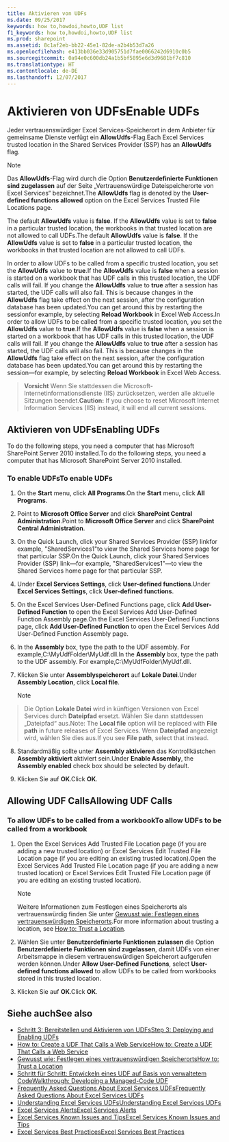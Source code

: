 ```yaml
---
title: Aktivieren von UDFs
ms.date: 09/25/2017
keywords: how to,howdoi,howto,UDF list
f1_keywords: how to,howdoi,howto,UDF list
ms.prod: sharepoint
ms.assetid: 8c1af2eb-bb22-45e1-82de-a2b4b53d7a26
ms.openlocfilehash: e413bb036e33d905751d7fae0066242d6910c0b5
ms.sourcegitcommit: 0a94e0c600db24a1b5bf5895e6d3d9681bf7c810
ms.translationtype: HT
ms.contentlocale: de-DE
ms.lasthandoff: 12/07/2017
---
```

# <a name="enable-udfs"></a><span data-ttu-id="8efc6-103">Aktivieren von UDFs</span><span class="sxs-lookup"><span data-stu-id="8efc6-103">Enable UDFs</span></span>

<span data-ttu-id="8efc6-104">Jeder vertrauenswürdiger Excel Services-Speicherort in dem Anbieter für gemeinsame Dienste verfügt ein **AllowUdfs**-Flag.</span><span class="sxs-lookup"><span data-stu-id="8efc6-104">Each Excel Services trusted location in the Shared Services Provider (SSP) has an **AllowUdfs** flag.</span></span>
  
> [!NOTE]
> <span data-ttu-id="8efc6-105">Das **AllowUdfs**-Flag wird durch die Option **Benutzerdefinierte Funktionen sind zugelassen** auf der Seite „Vertrauenswürdige Dateispeicherorte von Excel Services“ bezeichnet.</span><span class="sxs-lookup"><span data-stu-id="8efc6-105">The **AllowUdfs** flag is denoted by the **User-defined functions allowed** option on the Excel Services Trusted File Locations page.</span></span>
  
    
    


<span data-ttu-id="8efc6-p101">The default **AllowUdfs** value is **false**. If the **AllowUdfs** value is set to **false** in a particular trusted location, the workbooks in that trusted location are not allowed to call UDFs.</span><span class="sxs-lookup"><span data-stu-id="8efc6-p101">The default **AllowUdfs** value is **false**. If the **AllowUdfs** value is set to **false** in a particular trusted location, the workbooks in that trusted location are not allowed to call UDFs.</span></span>
  
    
    

<span data-ttu-id="8efc6-p102">In order to allow UDFs to be called from a specific trusted location, you set the **AllowUdfs** value to **true**.If the **AllowUdfs** value is **false** when a session is started on a workbook that has UDF calls in this trusted location, the UDF calls will fail. If you change the **AllowUdfs** value to **true** after a session has started, the UDF calls will also fail. This is because changes in the **AllowUdfs** flag take effect on the next session, after the configuration database has been updated.You can get around this by restarting the sessionfor example, by selecting **Reload Workbook** in Excel Web Access.</span><span class="sxs-lookup"><span data-stu-id="8efc6-p102">In order to allow UDFs to be called from a specific trusted location, you set the **AllowUdfs** value to **true**.If the **AllowUdfs** value is **false** when a session is started on a workbook that has UDF calls in this trusted location, the UDF calls will fail. If you change the **AllowUdfs** value to **true** after a session has started, the UDF calls will also fail. This is because changes in the **AllowUdfs** flag take effect on the next session, after the configuration database has been updated.You can get around this by restarting the session—for example, by selecting **Reload Workbook** in Excel Web Access.</span></span>
> <span data-ttu-id="8efc6-111">**Vorsicht** Wenn Sie stattdessen die Microsoft-Internetinformationsdienste (IIS) zurücksetzen, werden alle aktuelle Sitzungen beendet.</span><span class="sxs-lookup"><span data-stu-id="8efc6-111">**Caution:** If you choose to reset Microsoft Internet Information Services (IIS) instead, it will end all current sessions.</span></span> 
  
    
    


## <a name="enabling-udfs"></a><span data-ttu-id="8efc6-112">Aktivieren von UDFs</span><span class="sxs-lookup"><span data-stu-id="8efc6-112">Enabling UDFs</span></span>

<span data-ttu-id="8efc6-113">To do the following steps, you need a computer that has Microsoft SharePoint Server 2010 installed.</span><span class="sxs-lookup"><span data-stu-id="8efc6-113">To do the following steps, you need a computer that has Microsoft SharePoint Server 2010 installed.</span></span>
  
    
    

### <a name="to-enable-udfs"></a><span data-ttu-id="8efc6-114">To enable UDFs</span><span class="sxs-lookup"><span data-stu-id="8efc6-114">To enable UDFs</span></span>


1. <span data-ttu-id="8efc6-115">On the **Start** menu, click **All Programs**.</span><span class="sxs-lookup"><span data-stu-id="8efc6-115">On the **Start** menu, click **All Programs**.</span></span> 
    
  
2. <span data-ttu-id="8efc6-116">Point to **Microsoft Office Server** and click **SharePoint Central Administration**.</span><span class="sxs-lookup"><span data-stu-id="8efc6-116">Point to **Microsoft Office Server** and click **SharePoint Central Administration**.</span></span> 
    
  
3. <span data-ttu-id="8efc6-117">On the Quick Launch, click your Shared Services Provider (SSP) linkfor example, "SharedServices1"to view the Shared Services home page for that particular SSP.</span><span class="sxs-lookup"><span data-stu-id="8efc6-117">On the Quick Launch, click your Shared Services Provider (SSP) link—for example, "SharedServices1"—to view the Shared Services home page for that particular SSP.</span></span>
    
  
4. <span data-ttu-id="8efc6-118">Under **Excel Services Settings**, click **User-defined functions**.</span><span class="sxs-lookup"><span data-stu-id="8efc6-118">Under **Excel Services Settings**, click **User-defined functions**.</span></span> 
    
  
5. <span data-ttu-id="8efc6-119">On the Excel Services User-Defined Functions page, click **Add User-Defined Function** to open the Excel Services Add User-Defined Function Assembly page.</span><span class="sxs-lookup"><span data-stu-id="8efc6-119">On the Excel Services User-Defined Functions page, click **Add User-Defined Function** to open the Excel Services Add User-Defined Function Assembly page.</span></span>
    
  
6. <span data-ttu-id="8efc6-p103">In the **Assembly** box, type the path to the UDF assembly. For example,C:\\MyUdfFolder\\MyUdf.dll.</span><span class="sxs-lookup"><span data-stu-id="8efc6-p103">In the **Assembly** box, type the path to the UDF assembly. For example,C:\\MyUdfFolder\\MyUdf.dll.</span></span>
    
  
7. <span data-ttu-id="8efc6-122">Klicken Sie unter **Assemblyspeicherort** auf **Lokale Datei**.</span><span class="sxs-lookup"><span data-stu-id="8efc6-122">Under **Assembly Location**, click **Local file**.</span></span>
    
    > [!NOTE]
  > <span data-ttu-id="8efc6-123">Die Option **Lokale Datei** wird in künftigen Versionen von Excel Services durch **Dateipfad** ersetzt. Wählen Sie dann stattdessen „Dateipfad“ aus.</span><span class="sxs-lookup"><span data-stu-id="8efc6-123">Note: The **Local file** option will be replaced with **File path** in future releases of Excel Services.</span></span> <span data-ttu-id="8efc6-124">Wenn **Dateipfad** angezeigt wird, wählen Sie dies aus.</span><span class="sxs-lookup"><span data-stu-id="8efc6-124">If you see **File path**, select that instead.</span></span>   
  
8. <span data-ttu-id="8efc6-125">Standardmäßig sollte unter **Assembly aktivieren** das Kontrollkästchen **Assembly aktiviert** aktiviert sein.</span><span class="sxs-lookup"><span data-stu-id="8efc6-125">Under **Enable Assembly**, the **Assembly enabled** check box should be selected by default.</span></span>
    
  
9. <span data-ttu-id="8efc6-126">Klicken Sie auf **OK**.</span><span class="sxs-lookup"><span data-stu-id="8efc6-126">Click **OK**.</span></span>
    
  

## <a name="allowing-udf-calls"></a><span data-ttu-id="8efc6-127">Allowing UDF Calls</span><span class="sxs-lookup"><span data-stu-id="8efc6-127">Allowing UDF Calls</span></span>


### <a name="to-allow-udfs-to-be-called-from-a-workbook"></a><span data-ttu-id="8efc6-128">To allow UDFs to be called from a workbook</span><span class="sxs-lookup"><span data-stu-id="8efc6-128">To allow UDFs to be called from a workbook</span></span>


1. <span data-ttu-id="8efc6-129">Open the Excel Services Add Trusted File Location page (if you are adding a new trusted location) or Excel Services Edit Trusted File Location page (if you are editing an existing trusted location).</span><span class="sxs-lookup"><span data-stu-id="8efc6-129">Open the Excel Services Add Trusted File Location page (if you are adding a new trusted location) or Excel Services Edit Trusted File Location page (if you are editing an existing trusted location).</span></span> 
    
    > [!NOTE]
    > <span data-ttu-id="8efc6-130">Weitere Informationen zum Festlegen eines Speicherorts als vertrauenswürdig finden Sie unter [Gewusst wie: Festlegen eines vertrauenswürdigen Speicherorts](how-to-trust-a-location.md).</span><span class="sxs-lookup"><span data-stu-id="8efc6-130">For more information about trusting a location, see [How to: Trust a Location](how-to-trust-a-location.md).</span></span> 

2. <span data-ttu-id="8efc6-131">Wählen Sie unter **Benutzerdefinierte Funktionen zulassen** die Option **Benutzerdefinierte Funktionen sind zugelassen**, damit UDFs von einer Arbeitsmappe in diesem vertrauenswürdigen Speicherort aufgerufen werden können.</span><span class="sxs-lookup"><span data-stu-id="8efc6-131">Under **Allow User-Defined Functions**, select **User-defined functions allowed** to allow UDFs to be called from workbooks stored in this trusted location.</span></span>
    
  
3. <span data-ttu-id="8efc6-132">Klicken Sie auf **OK**.</span><span class="sxs-lookup"><span data-stu-id="8efc6-132">Click **OK**.</span></span>
    
  

## <a name="see-also"></a><span data-ttu-id="8efc6-133">Siehe auch</span><span class="sxs-lookup"><span data-stu-id="8efc6-133">See also</span></span>

- [<span data-ttu-id="8efc6-134">Schritt 3: Bereitstellen und Aktivieren von UDFs</span><span class="sxs-lookup"><span data-stu-id="8efc6-134">Step 3: Deploying and Enabling UDFs</span></span>](step-3-deploying-and-enabling-udfs.md)
- [<span data-ttu-id="8efc6-135">How to: Create a UDF That Calls a Web Service</span><span class="sxs-lookup"><span data-stu-id="8efc6-135">How to: Create a UDF That Calls a Web Service</span></span>](how-to-create-a-udf-that-calls-a-web-service.md)
- [<span data-ttu-id="8efc6-136">Gewusst wie: Festlegen eines vertrauenswürdigen Speicherorts</span><span class="sxs-lookup"><span data-stu-id="8efc6-136">How to: Trust a Location</span></span>](how-to-trust-a-location.md)
- [<span data-ttu-id="8efc6-137">Schritt für Schritt: Entwickeln eines UDF auf Basis von verwaltetem Code</span><span class="sxs-lookup"><span data-stu-id="8efc6-137">Walkthrough: Developing a Managed-Code UDF</span></span>](walkthrough-developing-a-managed-code-udf.md)
- [<span data-ttu-id="8efc6-138">Frequently Asked Questions About Excel Services UDFs</span><span class="sxs-lookup"><span data-stu-id="8efc6-138">Frequently Asked Questions About Excel Services UDFs</span></span>](frequently-asked-questions-about-excel-services-udfs.md)
- [<span data-ttu-id="8efc6-139">Understanding Excel Services UDFs</span><span class="sxs-lookup"><span data-stu-id="8efc6-139">Understanding Excel Services UDFs</span></span>](understanding-excel-services-udfs.md)
- [<span data-ttu-id="8efc6-140">Excel Services Alerts</span><span class="sxs-lookup"><span data-stu-id="8efc6-140">Excel Services Alerts</span></span>](excel-services-alerts.md)
- [<span data-ttu-id="8efc6-141">Excel Services Known Issues and Tips</span><span class="sxs-lookup"><span data-stu-id="8efc6-141">Excel Services Known Issues and Tips</span></span>](excel-services-known-issues-and-tips.md)
- [<span data-ttu-id="8efc6-142">Excel Services Best Practices</span><span class="sxs-lookup"><span data-stu-id="8efc6-142">Excel Services Best Practices</span></span>](excel-services-best-practices.md)
